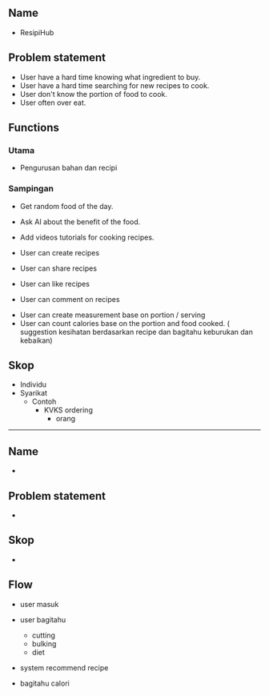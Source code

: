 ## Name
- ResipiHub

## Problem statement
- User have a hard time knowing what ingredient to buy.
- User have a hard time searching for new recipes to cook.
- User don't know the portion of food to cook.
- User often over eat.

## Functions
### Utama
- Pengurusan bahan dan recipi  

### Sampingan
- Get random food of the day.
- Ask AI about the benefit of the food.
- Add videos tutorials for cooking recipes.

- User can create recipes
- User can share recipes
- User can like recipes 
- User can comment on recipes

<!-- Melalui  AI  -->
- User can create measurement base on portion / serving
- User can count calories base on the portion and food cooked.
( suggestion kesihatan berdasarkan recipe dan bagitahu keburukan dan kebaikan)


## Skop
- Individu
- Syarikat
    - Contoh 
        - KVKS 
            ordering
            - orang 




-----------------------------------------------------------------------------
## Name 
- 

## Problem statement
- 

## Skop 
- 

## Flow 
- user masuk 
- user bagitahu 
    - cutting
    - bulking
    - diet 

- system recommend recipe 
- bagitahu calori 